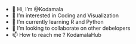 - 👋 Hi, I’m @Kodamala
- 👀 I’m interested in Coding and Visualization
- 🌱 I’m currently learning R and Python
- 💞️ I’m looking to collaborate on other debelopers
- 📫 How to reach me ? KodamalaHub

<!---
KodamalaHub/KodamalaHub is a ✨ special ✨ repository because its `README.md` (this file) appears on your GitHub profile.
You can click the Preview link to take a look at your changes.
--->
